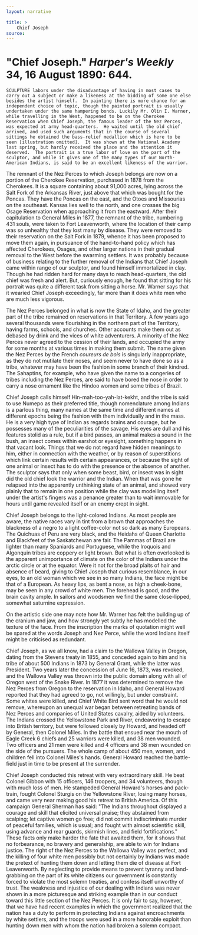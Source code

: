 ```yaml
---
layout: narrative

title: >
    Chief Joseph
source: 
---
```


       
# "Chief Joseph."  *Harper's Weekly* 34, 16 August 1890: 644.

    SCULPTURE labors under the disadvantage of having in most cases to carry out a subject or make a likeness at the bidding of some one else besides the artist himself.  In painting there is more chance for an independent choice of topic, though the painted portrait is usually undertaken under the same hampering bonds. Luckily Mr. Olin I. Warner, while travelling in the West, happened to be on the Cherokee Reservation when Chief Joseph, the famous leader of the Nez Perces, was expected at army head-quarters.  He waited until the old chief arrived, and used such arguments that in the course of several sittings he obtained the bass-relief medallion which is here to be seen [illustration omitted].  It was shown at the National Academy last spring, but hardly received the place and the attention it deserved.  The portrait is a true labor of love on the part of the sculptor, and while it gives one of the many types of our North-American Indians, is said to be an excellent likeness of the warrior. 

The remnant of the Nez Perces to which Joseph belongs are now on a portion of the Cherokee Reservation, purchased in 1878 from the Cherokees.  It is a square containing about 91,000 acres, lying across the Salt Fork of the Arkansas River, just above that which was bought for the Poncas.  They have the Poncas on the east, and the Otoes and Missourias on the southeast.  Kansas lies well to the north, and one crosses the big Osage Reservation when approaching it from the eastward.  After their capitulation to General Miles in 1877, the remnant of the tribe, numbering 431 souls, were taken to Fort Leavenworth, where the location of their camp was so unhealthy that they lost many by disease.  They were removed to their reservation on the Salt Fork in 1879, whence it has been proposed to move them again, in pursuance of the hand-to-hand policy which has affected Cherokees, Osages, and other larger nations in their gradual removal to the West before the swarming settlers.  It was probably because of business relating to the further removal of the Indians that Chief Joseph came within range of our sculptor, and found himself immortalized in clay.  Though he had ridden hard for many days to reach head-quarters, the old chief was fresh and alert.  But, curiously enough, he found that sitting for his portrait was quite a different task from sitting a horse.  Mr. Warner says that it wearied Chief Joseph exceedingly, far more than it does white men who are much less vigorous. 

The Nez Perces belonged in what is now the State of Idaho, and the greater part of the tribe remained on reservations in that Territory.  A few years ago several thousands were flourishing in the northern part of the Territory, having farms, schools, and churches.  Other accounts make them out as debased by drink and the vices of white adventurers.  A minority of the Nez Perces never agreed to the cession of their lands, and occupied the army for some months at various times in making them submit.  The name given the Nez Perces by the French *coureurs de bois* is singularly inappropriate, as they do not mutilate their noses, and seem never to have done so as a tribe, whatever may have been the fashion in some branch of their kindred.  The Sahaptins, for example, who have given the name to a congeries of tribes including the Nez Perces, are said to have bored the nose in order to carry a nose ornament like the Hindoo women and some tribes of Brazil. 

Chief Joseph calls himself Hin-mah-too-yah-lat-kekht, and the tribe is said to use Numepo as their preferred title, though nomenclature among Indians is a parlous thing, many names at the same time and different names at different epochs being the fashion with them individually and in the mass.  He is a very high type of Indian as regards brains and courage, but he possesses many of the peculiarities of the savage.  His eyes are dull and his features stolid as a rule, but if a bird passes, an animal makes a sound in the bush, an insect comes within earshot or eyesight, something happens in that vacant look.  Things that we do not regard have hidden meanings to him, either in connection with the weather, or by reason of superstitions which link certain results with certain appearances, or because the sight of one animal or insect has to do with the presence or the absence of another.  The sculptor says that only when some beast, bird, or insect was in sight did the old chief look the warrior and the Indian.  When that was gone he relapsed into the apparently unthinking state of an animal, and showed very plainly that to remain in one position while the clay was modelling itself under the artist's fingers was a penance greater than to wait immovable for hours until game revealed itself or an enemy crept in sight. 

Chief Joseph belongs to the light-colored Indians.  As most people are aware, the native races vary in tint from a brown that approaches the blackness of a negro to a light coffee-color not so dark as many Europeans.  The Quichuas of Peru are very black, and the Heidahs of Queen Charlotte and Blackfeet of the Saskatchewan are fair.  The Pammas of Brazil are lighter than many Spaniards and Portuguese, while the Iroquois and Algonquin tribes are coppery or light brown.  But what is often overlooked is the apparent unimportance of climate on the color of the Indians under the arctic circle or at the equator.  Were it not for the broad plaits of hair and absence of beard, giving to Chief Joseph that curious resemblance, in our eyes, to an old woman which we see in so many Indians, the face might be that of a European.  As heavy lips, as bent a nose, as high a cheek-bone, may be seen in any crowd of white men.  The forehead is good, and the brain cavity ample.  In sailors and woodsmen we find the same close-lipped, somewhat saturnine expression. 

On the artistic side one may note how Mr. Warner has felt the building up of the cranium and jaw, and how strongly yet subtly he has modelled the texture of the face.  From the inscription the marks of quotation might well be spared at the words Joseph and Nez Perce, while the word Indians itself might be criticised as redundant. 

Chief Joseph, as we all know, had a claim to the Wallowa Valley in Oregon, dating from the Stevens treaty in 1855, and conceded again to him and his tribe of about 500 Indians in 1873 by General Grant, while the latter was President.  Two years later the concession of June 16, 1873, was revoked, and the Wallowa Valley was thrown into the public domain along with all of Oregon west of the Snake River.  In 1877 it was determined to remove the Nez Perces from Oregon to the reservation in Idaho, and General Howard reported that they had agreed to go, not willingly, but under constraint.  Some whites were killed, and Chief White Bird sent word that he would not remove, whereupon an unequal war began between retreating bands of Nez Perces and companies of United States cavalry, aided by volunteers.  The Indians crossed the Yellowstone Park and River, endeavoring to escape into British territory, but were followed closely by Howard, and headed off by General, then Colonel Miles.  In the battle that ensued near the mouth of Eagle Creek 6 chiefs and 25 warriors were killed, and 38 men wounded.  Two officers and 21 men were killed and 4 officers and 38 men wounded on the side of the pursuers.  The whole camp of about 450 men, women, and children fell into Colonel Miles's hands. General Howard reached the battle-field just in time to be present at the surrender. 

Chief Joseph conducted this retreat with very extraordinary skill.  He beat Colonel Gibbon with 15 officers, 146 troopers, and 34 volunteers, though with much loss of men.  He stampeded General Howard's horses and pack-train, fought Colonel Sturgis on the Yellowstone River, losing many horses, and came very near making good his retreat to British America.  Of this campaign General Sherman has said: "The Indians throughout displayed a courage and skill that elicited universal praise; they abstained from scalping; let captive women go free; did not commit indiscriminate murder of peaceful families, which is usual; and fought with almost scientific skill, using advance and rear guards, skirmish lines, and field fortifications."  These facts only make harder the fate that awaited them, for it shows that no forbearance, no bravery and generalship, are able to win for Indians justice.  The right of the Nez Perces to the Wallowa Valley was perfect, and the killing of four white men possibly but not certainly by Indians was made the pretext of hunting them down and letting them die of disease at Fort Leavenworth.  By neglecting to provide means to prevent tyranny and land-grabbing on the part of its white citizens our government is constantly forced to violate the most solemn treaties, and confess itself unworthy of trust.  The weakness and injustice of our dealing with Indians was never shown in a more picturesque and striking example than in our conduct toward this little section of the Nez Perces.  It is only fair to say, however, that we have had recent examples in which the government realized that the nation has a duty to perform in protecting Indians against encroachments by white settlers, and the troops were used in a more honorable exploit than hunting down men with whom the nation had broken a solemn compact. 

     